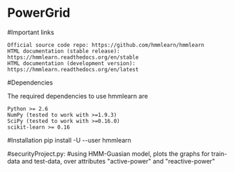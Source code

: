 # PowerGrid

#Important links

    Official source code repo: https://github.com/hmmlearn/hmmlearn
    HTML documentation (stable release): https://hmmlearn.readthedocs.org/en/stable
    HTML documentation (development version): https://hmmlearn.readthedocs.org/en/latest

#Dependencies

The required dependencies to use hmmlearn are

    Python >= 2.6
    NumPy (tested to work with >=1.9.3)
    SciPy (tested to work with >=0.16.0)
    scikit-learn >= 0.16


#Installation
 pip install -U --user hmmlearn


#securityProject.py:
#using HMM-Guasian model, plots the graphs for train-data and test-data, over attributes "active-power" and "reactive-power"
